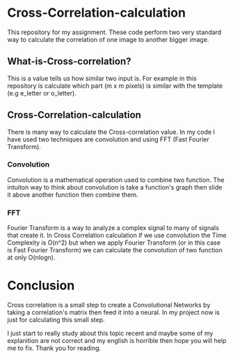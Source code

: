 # Cross-Correlation-calculation
This repository for my assignment. These code perform two very standard way to calculate the correlation of one image to another bigger image.
## What-is-Cross-correlation?
This is a value tells us how similar two input is. For example in this repository is calculate which part (m x m pixels) is similar with the template (e.g e_letter or o_letter).
## Cross-Correlation-calculation
There is many way to calculate the Cross-correlation value. In my code I have used two techniques are convolution and using FFT (Fast Fourier Transform).
### Convolution
Convolution is a mathematical operation used to combine two function. The intuiton way to think about convolution is take a function's graph then slide it above another function then combine them.
### FFT
Fourier Transform is a way to analyze a complex signal to many of signals that create it.
In Cross Correlation calculation if we use convolution the Time Complexity is O(n^2) but when we apply Fourier Transform (or in this case is Fast Fourier Transform) we can calculate the convolution of two function at only O(nlogn).
# Conclusion
Cross correlation is a small step to create a Convolutional Networks by taking a correlation's matrix then feed it into a neural. In my project now is just for calculating this small step.

I just start to really study about this topic recent and maybe some of my explanition are not correct and my english is horrible then hope you will help me to fix. Thank you for reading.
